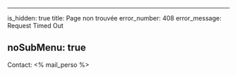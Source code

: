 ----- 
is_hidden: true
title: Page non trouvée
error_number: 408
error_message: Request Timed Out

noSubMenu: true
-----
Contact: <% mail_perso %>
